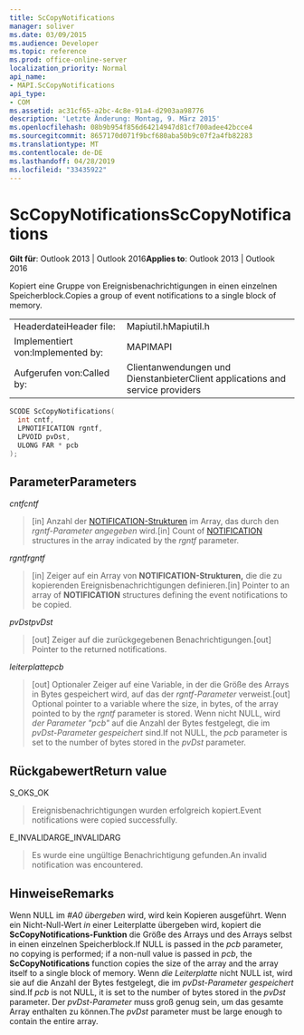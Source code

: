 ```yaml
---
title: ScCopyNotifications
manager: soliver
ms.date: 03/09/2015
ms.audience: Developer
ms.topic: reference
ms.prod: office-online-server
localization_priority: Normal
api_name:
- MAPI.ScCopyNotifications
api_type:
- COM
ms.assetid: ac31cf65-a2bc-4c8e-91a4-d2903aa98776
description: 'Letzte Änderung: Montag, 9. März 2015'
ms.openlocfilehash: 08b9b954f856d64214947d81cf700adee42bcce4
ms.sourcegitcommit: 8657170d071f9bcf680aba50b9c07f2a4fb82283
ms.translationtype: MT
ms.contentlocale: de-DE
ms.lasthandoff: 04/28/2019
ms.locfileid: "33435922"
---
```

# <a name="sccopynotifications"></a><span data-ttu-id="22c30-103">ScCopyNotifications</span><span class="sxs-lookup"><span data-stu-id="22c30-103">ScCopyNotifications</span></span>

  
  
<span data-ttu-id="22c30-104">**Gilt für**: Outlook 2013 | Outlook 2016</span><span class="sxs-lookup"><span data-stu-id="22c30-104">**Applies to**: Outlook 2013 | Outlook 2016</span></span> 
  
<span data-ttu-id="22c30-105">Kopiert eine Gruppe von Ereignisbenachrichtigungen in einen einzelnen Speicherblock.</span><span class="sxs-lookup"><span data-stu-id="22c30-105">Copies a group of event notifications to a single block of memory.</span></span> 
  
|||
|:-----|:-----|
|<span data-ttu-id="22c30-106">Headerdatei</span><span class="sxs-lookup"><span data-stu-id="22c30-106">Header file:</span></span>  <br/> |<span data-ttu-id="22c30-107">Mapiutil.h</span><span class="sxs-lookup"><span data-stu-id="22c30-107">Mapiutil.h</span></span>  <br/> |
|<span data-ttu-id="22c30-108">Implementiert von:</span><span class="sxs-lookup"><span data-stu-id="22c30-108">Implemented by:</span></span>  <br/> |<span data-ttu-id="22c30-109">MAPI</span><span class="sxs-lookup"><span data-stu-id="22c30-109">MAPI</span></span>  <br/> |
|<span data-ttu-id="22c30-110">Aufgerufen von:</span><span class="sxs-lookup"><span data-stu-id="22c30-110">Called by:</span></span>  <br/> |<span data-ttu-id="22c30-111">Clientanwendungen und Dienstanbieter</span><span class="sxs-lookup"><span data-stu-id="22c30-111">Client applications and service providers</span></span>  <br/> |
   
```cpp
SCODE ScCopyNotifications(
  int cntf,
  LPNOTIFICATION rgntf,
  LPVOID pvDst,
  ULONG FAR * pcb
);
```

## <a name="parameters"></a><span data-ttu-id="22c30-112">Parameter</span><span class="sxs-lookup"><span data-stu-id="22c30-112">Parameters</span></span>

 <span data-ttu-id="22c30-113">_cntf_</span><span class="sxs-lookup"><span data-stu-id="22c30-113">_cntf_</span></span>
  
> <span data-ttu-id="22c30-114">[in] Anzahl der [NOTIFICATION-Strukturen](notification.md) im Array, das durch den  _rgntf-Parameter angegeben_ wird.</span><span class="sxs-lookup"><span data-stu-id="22c30-114">[in] Count of [NOTIFICATION](notification.md) structures in the array indicated by the  _rgntf_ parameter.</span></span> 
    
 <span data-ttu-id="22c30-115">_rgntf_</span><span class="sxs-lookup"><span data-stu-id="22c30-115">_rgntf_</span></span>
  
> <span data-ttu-id="22c30-116">[in] Zeiger auf ein Array von **NOTIFICATION-Strukturen,** die die zu kopierenden Ereignisbenachrichtigungen definieren.</span><span class="sxs-lookup"><span data-stu-id="22c30-116">[in] Pointer to an array of **NOTIFICATION** structures defining the event notifications to be copied.</span></span> 
    
 <span data-ttu-id="22c30-117">_pvDst_</span><span class="sxs-lookup"><span data-stu-id="22c30-117">_pvDst_</span></span>
  
> <span data-ttu-id="22c30-118">[out] Zeiger auf die zurückgegebenen Benachrichtigungen.</span><span class="sxs-lookup"><span data-stu-id="22c30-118">[out] Pointer to the returned notifications.</span></span> 
    
 <span data-ttu-id="22c30-119">_leiterplatte_</span><span class="sxs-lookup"><span data-stu-id="22c30-119">_pcb_</span></span>
  
> <span data-ttu-id="22c30-120">[out] Optionaler Zeiger auf eine Variable, in der die Größe des Arrays in Bytes gespeichert wird, auf das der  _rgntf-Parameter_ verweist.</span><span class="sxs-lookup"><span data-stu-id="22c30-120">[out] Optional pointer to a variable where the size, in bytes, of the array pointed to by the  _rgntf_ parameter is stored.</span></span> <span data-ttu-id="22c30-121">Wenn nicht NULL, wird  _der Parameter "pcb"_ auf die Anzahl der Bytes festgelegt, die im  _pvDst-Parameter gespeichert_ sind.</span><span class="sxs-lookup"><span data-stu-id="22c30-121">If not NULL, the  _pcb_ parameter is set to the number of bytes stored in the  _pvDst_ parameter.</span></span> 
    
## <a name="return-value"></a><span data-ttu-id="22c30-122">Rückgabewert</span><span class="sxs-lookup"><span data-stu-id="22c30-122">Return value</span></span>

<span data-ttu-id="22c30-123">S_OK</span><span class="sxs-lookup"><span data-stu-id="22c30-123">S_OK</span></span>
  
> <span data-ttu-id="22c30-124">Ereignisbenachrichtigungen wurden erfolgreich kopiert.</span><span class="sxs-lookup"><span data-stu-id="22c30-124">Event notifications were copied successfully.</span></span>
    
<span data-ttu-id="22c30-125">E_INVALIDARG</span><span class="sxs-lookup"><span data-stu-id="22c30-125">E_INVALIDARG</span></span>
  
> <span data-ttu-id="22c30-126">Es wurde eine ungültige Benachrichtigung gefunden.</span><span class="sxs-lookup"><span data-stu-id="22c30-126">An invalid notification was encountered.</span></span>
    
## <a name="remarks"></a><span data-ttu-id="22c30-127">Hinweise</span><span class="sxs-lookup"><span data-stu-id="22c30-127">Remarks</span></span>

<span data-ttu-id="22c30-128">Wenn NULL im  _#A0 übergeben_ wird, wird kein Kopieren ausgeführt. Wenn ein Nicht-Null-Wert  _in_ einer Leiterplatte übergeben wird, kopiert die **ScCopyNotifications-Funktion** die Größe des Arrays und des Arrays selbst in einen einzelnen Speicherblock.</span><span class="sxs-lookup"><span data-stu-id="22c30-128">If NULL is passed in the  _pcb_ parameter, no copying is performed; if a non-null value is passed in  _pcb_, the **ScCopyNotifications** function copies the size of the array and the array itself to a single block of memory.</span></span> <span data-ttu-id="22c30-129">Wenn  _die Leiterplatte_ nicht NULL ist, wird sie auf die Anzahl der Bytes festgelegt, die im  _pvDst-Parameter gespeichert_ sind.</span><span class="sxs-lookup"><span data-stu-id="22c30-129">If  _pcb_ is not NULL, it is set to the number of bytes stored in the  _pvDst_ parameter.</span></span> <span data-ttu-id="22c30-130">Der  _pvDst-Parameter_ muss groß genug sein, um das gesamte Array enthalten zu können.</span><span class="sxs-lookup"><span data-stu-id="22c30-130">The  _pvDst_ parameter must be large enough to contain the entire array.</span></span> 
  

